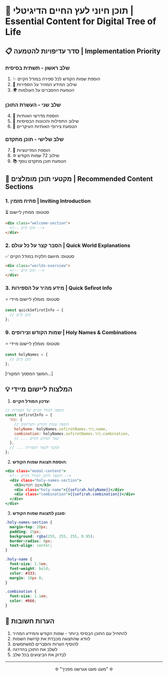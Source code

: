 # 🌟 תוכן חיוני לעץ החיים הדיגיטלי | Essential Content for Digital Tree of Life

## 📋 סדר עדיפויות להטמעה | Implementation Priority

### שלב ראשון - תשתית בסיסית

1. ✨ הוספת שמות הקודש לכל ספירה במודל הקיים
2. 🌟 שילוב המידע המהיר על הספירות
3. 🌍 הטמעת ההסברים על העולמות

### שלב שני - העשרת התוכן

4. 📖 הוספת מדרשי האותיות
5. 🙏 שילוב התפילות והכוונות הבסיסיות
6. 💫 הטמעת צירופי האותיות העיקריים

### שלב שלישי - תוכן מתקדם

7. 🎯 הוספת המדיטציות
8. ✡️ שילוב 72 שמות הקודש
9. 📚 הטמעת תוכן מתקדם נוסף

## 📝 מקטעי תוכן מומלצים | Recommended Content Sections

### 1. פתיח מזמין | Inviting Introduction

⏳ סטטוס: ממתין ליישום

```html
<div class="welcome-section">
  <!-- תוכן קיים -->
</div>
```

### 2. הסבר קצר על כל עולם | Quick World Explanations

✅ סטטוס: מיושם חלקית במודל הקיים

```html
<div class="worlds-overview">
  <!-- תוכן קיים -->
</div>
```

### 3. מידע מהיר על הספירות | Quick Sefirot Info

⭐ סטטוס: מומלץ ליישום מיידי

```javascript
const quickSefirotInfo = {
  // תוכן קיים
};
```

### 9. שמות הקודש וצירופים | Holy Names & Combinations

⭐ סטטוס: מומלץ ליישום מיידי

```javascript
const holyNames = {
  // תוכן קיים
};
```

[המשך המסמך המקורי...]

## 💡 המלצות ליישום מיידי

1. **עדכון המודל הקיים**:

```javascript:scripts.js
// הוספה למודל הקיים של הספירות
const sefirotInfo = {
  כתר: {
    // הוספת שמות הקודש והצירופים
    holyName: holyNames.sefirotNames.כתר.name,
    combination: holyNames.sefirotNames.כתר.combination,
    // ... שאר המידע הקיים
  },
  // ... המשך לשאר הספירות
};
```

2. **הוספת תצוגת שמות הקודש**:

```html:index.html
<div class="modal-content">
  <!-- הוספה לתוכן המודל הקיים -->
  <div class="holy-names-section">
    <h3>שם הקודש</h3>
    <div class="holy-name">{{sefirah.holyName}}</div>
    <div class="combination">{{sefirah.combination}}</div>
  </div>
</div>
```

3. **סגנון לתצוגת שמות הקודש**:

```css:styles.css
.holy-names-section {
  margin-top: 20px;
  padding: 15px;
  background: rgba(255, 255, 255, 0.95);
  border-radius: 8px;
  text-align: center;
}

.holy-name {
  font-size: 1.5em;
  font-weight: bold;
  color: #333;
  margin: 10px 0;
}

.combination {
  font-size: 1.1em;
  color: #666;
}
```

## 📌 הערות חשובות

1. להתחיל עם התוכן הבסיסי ביותר - שמות הקודש והמידע המהיר
2. לוודא שהתצוגה מכבדת את קדושת השמות
3. להוסיף הערות והסברים למשתמשים
4. לשלב את התוכן בהדרגה
5. לבדוק את הביצועים בכל שלב

---

<div align="center">
  <p>✡️ "מעט מעט אגרשנו מפניך" ✡️</p>
</div>
